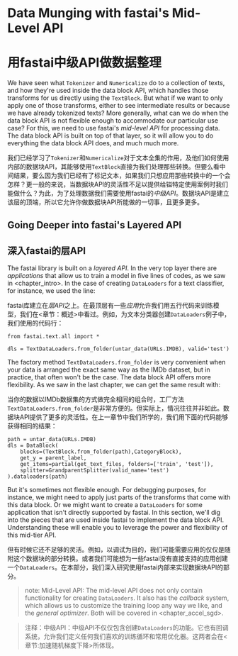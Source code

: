 # Data Munging with fastai's Mid-Level API

# 用fastai中级API做数据整理

We have seen what `Tokenizer` and `Numericalize` do to a collection of texts, and how they're used inside the data block API, which handles those transforms for us directly using the `TextBlock`. But what if we want to only apply one of those transforms, either to see intermediate results or because we have already tokenized texts? More generally, what can we do when the data block API is not flexible enough to accommodate our particular use case? For this, we need to use fastai's *mid-level API* for processing data. The data block API is built on top of that layer, so it will allow you to do everything the data block API does, and much much more.

我们已经学习了`Tokenizer`和`Numericalize`对于文本全集的作用，及他们如何使用内部的数据块API，其能够使用`TextBlock`直接为我们处理那些转换。但要么看中间结果，要么因为我们已经有了标记文本，如果我们只想应用那些转换中的一个会怎样？更一般的来说，当数据块API的灵活性不足以提供给镒特定使用案例时我们能做什么？为此，为了处理数据我们需要使用fastai的*中级API*。数据块API是建立该层的顶端，所以它允许你做数据块API所能做的一切事，且更多更多。

## Going Deeper into fastai's Layered API

## 深入fastai的层API

The fastai library is built on a *layered API*. In the very top layer there are *applications* that allow us to train a model in five lines of codes, as we saw in <chapter_intro>. In the case of creating `DataLoaders` for a text classifier, for instance, we used the line:

fastai库建立在*层API*之上。在最顶层有一些*应用*允许我们用五行代码来训练模型，我们在<章节：概述>中看过。例如，为文本分类器创建`DataLoaders`例子中，我们使用的代码行：

```
from fastai.text.all import *

dls = TextDataLoaders.from_folder(untar_data(URLs.IMDB), valid='test')
```

The factory method `TextDataLoaders.from_folder` is very convenient when your data is arranged the exact same way as the IMDb dataset, but in practice, that often won't be the case. The data block API offers more flexibility. As we saw in the last chapter, we can get the same result with:

当你的数据以IMDb数据集的方式做完全相同的组合时，工厂方法`TextDataLoaders.from_folder`是非常方便的。但实际上，情况往往并非如此。数据块API提供了更多的灵活性。在上一章节中我们所学的，我们用下面的代码能够获得相同的结果：

```
path = untar_data(URLs.IMDB)
dls = DataBlock(
    blocks=(TextBlock.from_folder(path),CategoryBlock),
    get_y = parent_label,
    get_items=partial(get_text_files, folders=['train', 'test']),
    splitter=GrandparentSplitter(valid_name='test')
).dataloaders(path)
```

But it's sometimes not flexible enough. For debugging purposes, for instance, we might need to apply just parts of the transforms that come with this data block. Or we might want to create a `DataLoaders` for some application that isn't directly supported by fastai. In this section, we'll dig into the pieces that are used inside fastai to implement the data block API. Understanding these will enable you to leverage the power and flexibility of this mid-tier API.

但有时候它还不足够的灵活。例如，以调试为目的，我们可能需要应用的仅仅是随附这个数据块的部分转换。或者我们可能想为一些fastai没有直接支持的应用创建一个`DataLoaders`。在本部分，我们深入研究使用fastai内部来实现数据块API的部分。

> note: Mid-Level API: The mid-level API does not only contain functionality for creating `DataLoaders`. It also has the *callback* system, which allows us to customize the training loop any way we like, and the *general optimizer*. Both will be covered in <chapter_accel_sgd>.

> 注释：中级API：中级API不仅仅包含创建`DataLoaders`的功能。它也有回调系统，允许我们定义任何我们喜欢的训练循环和常用优化器。这两者会在<章节:加速随机梯度下降>所体现。